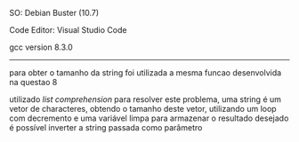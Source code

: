 SO: Debian Buster (10.7)

Code Editor: Visual Studio Code

gcc version 8.3.0

---

para obter o tamanho da string foi utilizada a mesma funcao desenvolvida na questao 8

utilizado *list comprehension* para resolver este problema, uma string é um vetor de characteres, obtendo o tamanho deste vetor, utilizando um loop com decremento e uma variável limpa para armazenar o resultado desejado é possível inverter a string passada como parâmetro 